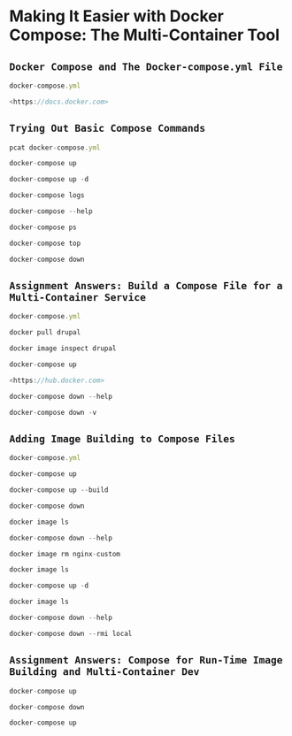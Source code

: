 Making It Easier with Docker Compose: The Multi-Container Tool
==============================================================

`Docker Compose and The Docker-compose.yml File`
----------------------------------------------

```js
docker-compose.yml

<https://docs.docker.com>
```

`Trying Out Basic Compose Commands`
---------------------------------

```js
pcat docker-compose.yml

docker-compose up

docker-compose up -d

docker-compose logs

docker-compose --help

docker-compose ps

docker-compose top

docker-compose down
```

`Assignment Answers: Build a Compose File for a Multi-Container Service`
----------------------------------------------------------------------

```js
docker-compose.yml

docker pull drupal

docker image inspect drupal

docker-compose up

<https://hub.docker.com>

docker-compose down --help

docker-compose down -v
```

`Adding Image Building to Compose Files`
--------------------------------------

```js
docker-compose.yml

docker-compose up

docker-compose up --build

docker-compose down

docker image ls

docker-compose down --help

docker image rm nginx-custom

docker image ls

docker-compose up -d

docker image ls

docker-compose down --help

docker-compose down --rmi local

```

`Assignment Answers: Compose for Run-Time Image Building and Multi-Container Dev`
-------------------------------------------------------------------------------

```js
docker-compose up

docker-compose down

docker-compose up
```